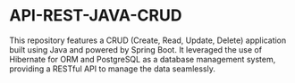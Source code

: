 # API-REST-JAVA-CRUD
This repository features a CRUD (Create, Read, Update, Delete) application built using Java and powered by Spring Boot. It leveraged the use of Hibernate for ORM and PostgreSQL as a database management system, providing a RESTful API to manage the data seamlessly.
